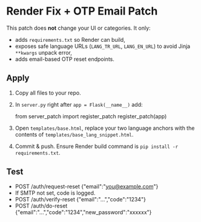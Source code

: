 # Render Fix + OTP Email Patch

This patch does **not** change your UI or categories. It only:
- adds `requirements.txt` so Render can build,
- exposes safe language URLs (`LANG_TR_URL`, `LANG_EN_URL`) to avoid Jinja `**kwargs` unpack error,
- adds email-based OTP reset endpoints.

## Apply
1) Copy all files to your repo.
2) In `server.py` right after `app = Flask(__name__)` add:

   from server_patch import register_patch
   register_patch(app)

3) Open `templates/base.html`, replace your two language anchors with the contents of `templates/base_lang_snippet.html`.
4) Commit & push. Ensure Render build command is `pip install -r requirements.txt`.

## Test
- POST /auth/request-reset  {"email":"you@example.com"}
- If SMTP not set, code is logged.
- POST /auth/verify-reset   {"email":"...","code":"1234"}
- POST /auth/do-reset       {"email":"...","code":"1234","new_password":"xxxxxx"}
